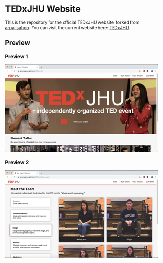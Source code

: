 # TEDxJHU Website

This is the repository for the official TEDxJHU website, forked from [arpansahoo](https://github.com/arpansahoo/TEDxJHU). You can visit the current website here: [TEDxJHU](https://reachjenniferli.github.io/TEDxJHU/).

## Preview

### Preview 1

![](/preview_1.png)

### Preview 2

![](/preview_2.png)